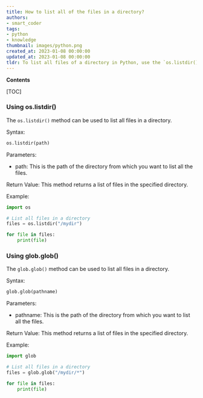 ```yaml
---
title: How to list all of the files in a directory?
authors:
- smart_coder
tags:
- python
- knowledge
thumbnail: images/python.png
created_at: 2023-01-08 00:00:00
updated_at: 2023-01-08 00:00:00
tldr: To list all files of a directory in Python, use the `os.listdir()` function.
---
```


**Contents**

[TOC]

### Using os.listdir()

The `os.listdir()` method can be used to list all files in a directory.

Syntax:
```python
os.listdir(path)
```

Parameters:
- path: This is the path of the directory from which you want to list all the files. 

Return Value:
This method returns a list of files in the specified directory.

Example:
```python
import os

# List all files in a directory
files = os.listdir("/mydir")

for file in files:
    print(file)
```

### Using glob.glob()

The `glob.glob()` method can be used to list all files in a directory.

Syntax:
```python
glob.glob(pathname)
```

Parameters:
- pathname: This is the path of the directory from which you want to list all the files. 

Return Value:
This method returns a list of files in the specified directory.

Example:
```python
import glob

# List all files in a directory
files = glob.glob("/mydir/*")

for file in files:
    print(file)
```
